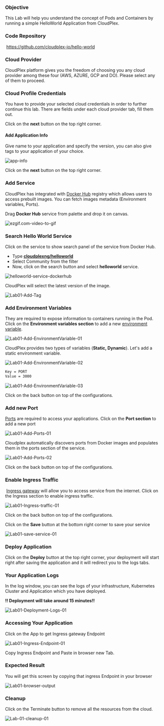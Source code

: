 ### Objective

This Lab will help you understand the concept of Pods and Containers by running a simple HelloWorld Application from CloudPlex.

### Code Repository

​	https://github.com/cloudplex-io/hello-world

### Cloud Provider

CloudPlex platform gives you the freedom of choosing you any cloud provider among these four (AWS, AZURE, GCP and DO). Please select any of them to proceed.

### Cloud Profile Credentials

You have to provide your selected cloud credentials in order to further continue this lab. There are fields under each cloud provider tab, fill them out.

Click on the **next** button on the top right corner.

#### Add Application Info

Give name to your application and specify the version, you can also give tags to your application of your choice.

![app-info](https://raw.githubusercontent.com/CloudplexPlatform/developer-community/master/kubernetes/pods%20and%20containers/labs/helloworld/images/app-info.png)

Click on the **next** button on the top right corner.

### Add Service

CloudPlex has integrated with [Docker Hub](https://hub.docker.com/) registry which allows users to access prebuilt images. You can fetch images metadata (Environment variables, Ports).

Drag **Docker Hub** service from palette and drop it on canvas. 

![ezgif.com-video-to-gif](https://raw.githubusercontent.com/CloudplexPlatform/developer-community/master/kubernetes/pods%20and%20containers/labs/helloworld/images/ezgif.com-video-to-gif.gif)



### Search Hello World Service

Click on the service to show search panel of the service from Docker Hub. 

- Type **[cloudplexng/helloworld](https://hub.docker.com/r/cloudplexng/helloworld)**
- Select Community from the filter
- Now, click on the search button and select **helloworld** service.



![helloworld-service-dockerhub](https://raw.githubusercontent.com/CloudplexPlatform/developer-community/master/kubernetes/pods%20and%20containers/labs/helloworld/images/helloworld-service-dockerhub.gif)



CloudPlex will select the latest version of the image. 

![Lab01-Add-Tag](https://raw.githubusercontent.com/CloudplexPlatform/developer-community/master/kubernetes/pods%20and%20containers/labs/helloworld/images/Lab01-Add-Tag.png)



### Add Environment Variables

They are required to  expose information to containers running in the Pod. Click on the **Environment variables section** to add a new [environment variable](https://kubernetes.io/docs/tasks/inject-data-application/define-environment-variable-container/#define-an-environment-variable-for-a-container).

![Lab01-Add-EnvironmentVariable-01](https://raw.githubusercontent.com/CloudplexPlatform/developer-community/master/kubernetes/pods%20and%20containers/labs/helloworld/images/Lab01-Add-EnvironmentVariable-01.png)



CloudPlex provides two types of variables (**Static, Dynamic**). Let's add a static environment variable.

![Lab01-Add-EnvironmentVariable-02](https://raw.githubusercontent.com/CloudplexPlatform/developer-community/master/kubernetes/pods%20and%20containers/labs/helloworld/images/Lab01-Add-EnvironmentVariable-02.png)

```bash
Key = PORT
Value = 3000
```

![Lab01-Add-EnvironmentVariable-03](https://raw.githubusercontent.com/CloudplexPlatform/developer-community/master/kubernetes/pods%20and%20containers/labs/helloworld/images/Lab01-Add-EnvironmentVariable-03.png)

Click on the back button on top of the configurations.

### Add new Port

[Ports](https://kubernetes.io/docs/concepts/services-networking/connect-applications-service/#the-kubernetes-model-for-connecting-containers) are required to access your applications. Click on the **Port section** to add a new port

![Lab01-Add-Ports-01](https://raw.githubusercontent.com/CloudplexPlatform/developer-community/master/kubernetes/pods%20and%20containers/labs/helloworld/images/Lab01-Add-Ports-01.png)

Cloudplex automatically discovers ports from Docker images and populates them in the ports section of the service.

![Lab01-Add-Ports-02](https://raw.githubusercontent.com/CloudplexPlatform/developer-community/master/kubernetes/pods%20and%20containers/labs/helloworld/images/ports.png)

Click on the back button on top of the configurations.

### Enable Ingress Traffic

​	[Ingress gateway](https://istio.io/docs/tasks/traffic-management/ingress/ingress-control/) will allow you to access service from the internet. Click on the Ingress section to enable ingress traffic.

![Lab01-Ingress-traffic-01](https://raw.githubusercontent.com/CloudplexPlatform/developer-community/master/kubernetes/pods%20and%20containers/labs/helloworld/images/Lab01-Ingress-traffic-01.png)

Click on the back button on top of the configurations.

Click on the **Save** button at the bottom right corner  to save your service

![Lab01-save-service-01](https://raw.githubusercontent.com/CloudplexPlatform/developer-community/master/kubernetes/pods%20and%20containers/labs/helloworld/images/Lab01-save-service-01.png)


### Deploy Application

Click on the **Deploy** button at the top right corner, your deployment will start right after saving the application and it will redirect you to the logs tabs.


### Your Application Logs

In the log window, you can see the logs of your infrastructure, Kubernetes Cluster and Application which you have deployed.

**!! Deployment will take around 15 minutes!!** 

![Lab01-Deployment-Logs-01](https://raw.githubusercontent.com/CloudplexPlatform/developer-community/master/kubernetes/pods%20and%20containers/labs/helloworld/images/Lab01-Deployment-Logs-01.png)



### Accessing Your Application

Click on the App to get Ingress gateway Endpoint

![Lab01-Ingress-Endpoint-01](https://raw.githubusercontent.com/CloudplexPlatform/developer-community/master/kubernetes/pods%20and%20containers/labs/helloworld/images/Lab01-Ingress-Endpoint-01.png)



Copy Ingress Endpoint and Paste in browser new Tab.

### Expected Result

You will get this screen by copying that ingress Endpoint in your browser

![Lab01-browser-output](https://raw.githubusercontent.com/CloudplexPlatform/developer-community/master/kubernetes/pods%20and%20containers/labs/helloworld/images/Lab01-browser-output.png)



### Cleanup

Click on the Terminate button to remove all the resources from the cloud.

 ![Lab-01-cleanup-01](https://raw.githubusercontent.com/CloudplexPlatform/developer-community/master/kubernetes/pods%20and%20containers/labs/helloworld/images/cleanup.png)
